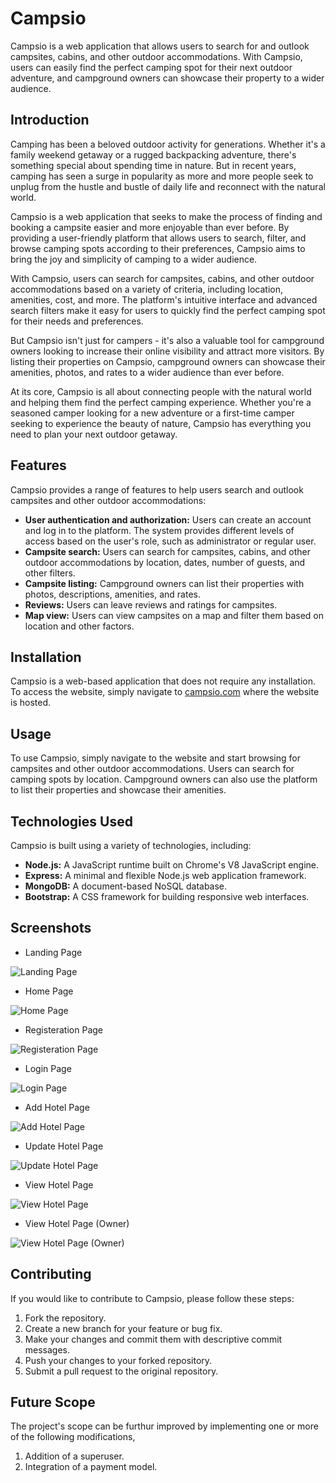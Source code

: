 
# Campsio

Campsio is a web application that allows users to search for and outlook campsites, cabins, and other outdoor accommodations. With Campsio, users can easily find the perfect camping spot for their next outdoor adventure, and campground owners can showcase their property to a wider audience.


## Introduction

Camping has been a beloved outdoor activity for generations. Whether it's a family weekend getaway or a rugged backpacking adventure, there's something special about spending time in nature. But in recent years, camping has seen a surge in popularity as more and more people seek to unplug from the hustle and bustle of daily life and reconnect with the natural world.

Campsio is a web application that seeks to make the process of finding and booking a campsite easier and more enjoyable than ever before. By providing a user-friendly platform that allows users to search, filter, and browse camping spots according to their preferences, Campsio aims to bring the joy and simplicity of camping to a wider audience.

With Campsio, users can search for campsites, cabins, and other outdoor accommodations based on a variety of criteria, including location, amenities, cost,  and more. The platform's intuitive interface and advanced search filters make it easy for users to quickly find the perfect camping spot for their needs and preferences.

But Campsio isn't just for campers - it's also a valuable tool for campground owners looking to increase their online visibility and attract more visitors. By listing their properties on Campsio, campground owners can showcase their amenities, photos, and rates to a wider audience than ever before.

At its core, Campsio is all about connecting people with the natural world and helping them find the perfect camping experience. Whether you're a seasoned camper looking for a new adventure or a first-time camper seeking to experience the beauty of nature, Campsio has everything you need to plan your next outdoor getaway.
## Features

Campsio provides a range of features to help users search and outlook campsites and other outdoor accommodations:

- **User authentication and authorization:** Users can create an account and log in to the platform. The system provides different levels of access based on the user's role, such as administrator or regular user.
- **Campsite search:** Users can search for campsites, cabins, and other outdoor accommodations by location, dates, number of guests, and other filters.
- **Campsite listing:** Campground owners can list their properties with photos, descriptions, amenities, and rates.
- **Reviews:** Users can leave reviews and ratings for campsites.
- **Map view:** Users can view campsites on a map and filter them based on location and other factors.

## Installation

Campsio is a web-based application that does not require any installation. To access the website, simply navigate to [campsio.com](https://campsio.onrender.com) where the website is hosted.

## Usage

To use Campsio, simply navigate to the website and start browsing for campsites and other outdoor accommodations. Users can search for camping spots by location. Campground owners can also use the platform to list their properties and showcase their amenities.

## Technologies Used

Campsio is built using a variety of technologies, including:

- **Node.js:** A JavaScript runtime built on Chrome's V8 JavaScript engine.
- **Express:** A minimal and flexible Node.js web application framework.
- **MongoDB:** A document-based NoSQL database.
- **Bootstrap:** A CSS framework for building responsive web interfaces.


## Screenshots

- Landing Page

![Landing Page](/images/Landing%20Page.png)

- Home Page

![Home Page](/images/Home%20Page.png)

- Registeration Page

![Registeration Page](/images/Registeration%20Page.png)

- Login Page

![Login Page](/images/Login%20Page.png)

- Add Hotel Page

![Add Hotel Page](/images/Add%20Hotel%20Page.png)

- Update Hotel Page

![Update Hotel Page](/images/Update%20Hotel%20Page.png)

- View Hotel Page

![View Hotel Page](/images/View%20Hotel%20Page.png)

- View Hotel Page (Owner)

![View Hotel Page (Owner)](/images/View%20Hotel%20Page%20(Owner).png)


## Contributing

If you would like to contribute to Campsio, please follow these steps:

1. Fork the repository.
2. Create a new branch for your feature or bug fix.
3. Make your changes and commit them with descriptive commit messages.
4. Push your changes to your forked repository.
5. Submit a pull request to the original repository.

## Future Scope

The project's scope can be furthur improved by implementing one or more of the following modifications,

1. Addition of a superuser.
2. Integration of a payment model.
